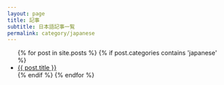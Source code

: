 ```yaml
---
layout: page
title: 記事
subtitle: 日本語記事一覧
permalink: category/japanese
---
```


<ul>
    {% for post in site.posts %}
        {% if post.categories contains 'japanese' %}
            <li><a href="{{ post.url | prepend: site.baseurl }}">{{ post.title }}</a></li>
        {% endif %}
    {% endfor %}
</ul>